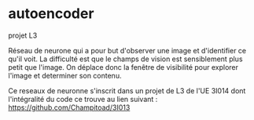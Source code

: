 # autoencoder
projet L3

Réseau de neurone qui a pour but d'observer une image et d'identifier ce qu'il voit. La difficulté est que le champs de vision 
est sensiblement plus petit que l'image. On déplace donc la fenêtre de visibilité pour explorer l'image et determiner son contenu.

Ce reseaux de neuronne s'inscrit dans un projet de L3 de l'UE 3I014 dont l'intégralité du code ce trouve au lien suivant :
https://github.com/Champitoad/3I013
